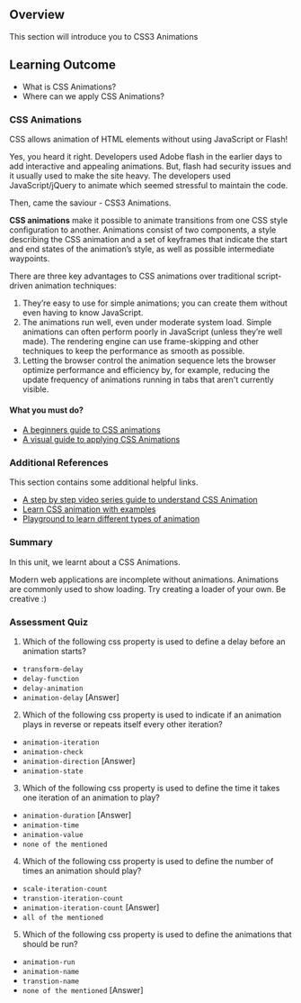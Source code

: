## Overview

This section will introduce you to CSS3 Animations

## Learning Outcome

- What is CSS Animations?
- Where can we apply CSS Animations?

### CSS Animations

CSS allows animation of HTML elements without using JavaScript or Flash!

Yes, you heard it right. Developers used Adobe flash in the earlier days to add interactive and appealing animations. But, flash had security issues and it usually used to make the site heavy. The developers used JavaScript/jQuery to animate which seemed stressful to maintain the code.

Then, came the saviour - CSS3 Animations.

**CSS animations** make it possible to animate transitions from one CSS style configuration to another. Animations consist of two components, a style describing the CSS animation and a set of keyframes that indicate the start and end states of the animation’s style, as well as possible intermediate waypoints.

There are three key advantages to CSS animations over traditional script-driven animation techniques:

1.  They’re easy to use for simple animations; you can create them without even having to know JavaScript.
2.  The animations run well, even under moderate system load. Simple animations can often perform poorly in JavaScript (unless they’re well made). The rendering engine can use frame-skipping and other techniques to keep the performance as smooth as possible.
3.  Letting the browser control the animation sequence lets the browser optimize performance and efficiency by, for example, reducing the update frequency of animations running in tabs that aren't currently visible.

#### What you must do?

- [A beginners guide to CSS animations](https://thoughtbot.com/blog/css-animation-for-beginners)
- [A visual guide to applying CSS Animations](https://marksheet.io/css-animations.html)

### Additional References

This section contains some additional helpful links.

- [A step by step video series guide to understand CSS Animation](https://www.youtube.com/watch?v=8kK-cA99SA0)
- [Learn CSS animation with examples](https://flaviocopes.com/css-animations/)
- [Playground to learn different types of animation](http://animista.net/)

### Summary

In this unit, we learnt about a CSS Animations.

Modern web applications are incomplete without animations. Animations are commonly used to show loading. Try creating a loader of your own. Be creative :)

### Assessment Quiz

1. Which of the following css property is used to define a delay before an animation starts?

- `transform-delay`
- `delay-function`
- `delay-animation`
- `animation-delay` [Answer]

2. Which of the following css property is used to indicate if an animation plays in reverse or repeats itself every other iteration?

- `animation-iteration`
- `animation-check`
- `animation-direction` [Answer]
- `animation-state`

3. Which of the following css property is used to define the time it takes one iteration of an animation to play?

- `animation-duration` [Answer]
- `animation-time`
- `animation-value`
- `none of the mentioned`

4. Which of the following css property is used to define the number of times an animation should play?

- `scale-iteration-count`
- `transtion-iteration-count`
- `animation-iteration-count` [Answer]
- `all of the mentioned`

5. Which of the following css property is used to define the animations that should be run?

- `animation-run`
- `animation-name`
- `transtion-name`
- `none of the mentioned` [Answer]
